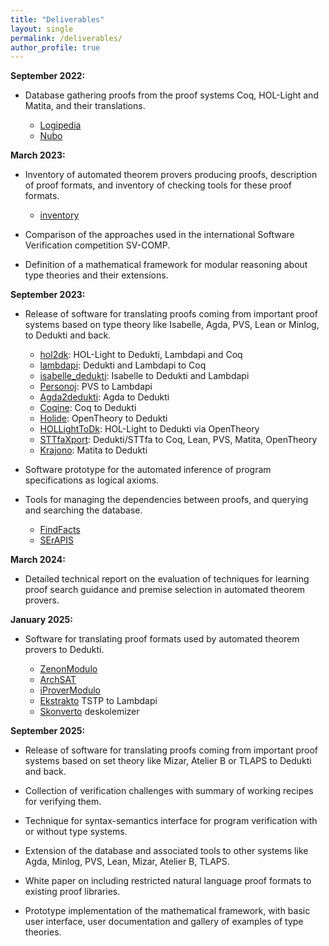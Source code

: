 ```yaml
---
title: "Deliverables"
layout: single
permalink: /deliverables/
author_profile: true
---
```


**September 2022:**

- Database gathering proofs from the proof systems Coq, HOL-Light and Matita, and their translations.

    * [Logipedia](http://logipedia.inria.fr/)
    * [Nubo](https://github.com/Deducteam/nubo/)

**March 2023:**

- Inventory of automated theorem provers producing proofs, description of proof formats, and inventory of checking tools for these proof formats.

    * [inventory](https://github.com/EuroProofNet/ATP/wiki)

- Comparison of the approaches used in the international Software Verification competition SV-COMP.

- Definition of a mathematical framework for modular reasoning about type theories and their extensions.

**September 2023:**

- Release of software for translating proofs coming from important proof systems based on type theory like Isabelle, Agda, PVS, Lean or Minlog, to Dedukti and back.

    * [hol2dk](https://github.com/Deducteam/hol2dk): HOL-Light to Dedukti, Lambdapi and Coq
    * [lambdapi](https://lambdapi.readthedocs.io/en/latest/options.html#export): Dedukti and Lambdapi to Coq
    * [isabelle_dedukti](https://github.com/Deducteam/isabelle_dedukti): Isabelle to Dedukti and Lambdapi
    * [Personoj](https://github.com/Deducteam/personoj): PVS to Lambdapi
    * [Agda2dedukti](https://github.com/Deducteam/Agda2Dedukti): Agda to Dedukti
    * [Coqine](https://github.com/Deducteam/CoqInE): Coq to Dedukti
    * [Holide](https://github.com/Deducteam/Holide): OpenTheory to Dedukti
    * [HOLLightToDk](https://github.com/Deducteam/HOLLightToDk): HOL-Light to Dedukti via OpenTheory
    * [STTfaXport](https://github.com/Deducteam/sttfaxport): Dedukti/STTfa to Coq, Lean, PVS, Matita, OpenTheory
    * [Krajono](https://github.com/Deducteam/Krajono): Matita to Dedukti
    
- Software prototype for the automated inference of program specifications as logical axioms.

- Tools for managing the dependencies between proofs, and querying and searching the database.

    * [FindFacts](https://search.isabelle.in.tum.de/)
    * [SErAPIS](https://behemoth.cl.cam.ac.uk/search/)

**March 2024:**

- Detailed technical report on the evaluation of techniques for learning proof search guidance and premise selection in automated theorem provers.

**January 2025:**

- Software for translating proof formats used by automated theorem provers to Dedukti.

    * [ZenonModulo](https://github.com/Deducteam/zenon_modulo)
    * [ArchSAT](https://github.com/Gbury/archsat)
    * [iProverModulo](https://github.com/gburel/iProverModulo)
    * [Ekstrakto](https://github.com/Deducteam/ekstrakto) TSTP to Lambdapi
    * [Skonverto](https://github.com/Deducteam/SKonverto) deskolemizer

**September 2025:**

- Release of software for translating proofs coming from important proof systems based on set theory like Mizar, Atelier B or TLAPS to Dedukti and back.

- Collection of verification challenges with summary of working recipes for verifying them.

- Technique for syntax-semantics interface for program verification with or without type systems.

- Extension of the database and associated tools to other systems like Agda, Minlog, PVS, Lean, Mizar, Atelier B, TLAPS.

- White paper on including restricted natural language proof formats to existing proof libraries.

- Prototype implementation of the mathematical framework, with basic user interface, user documentation and gallery of examples of type theories.

